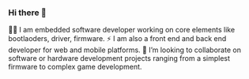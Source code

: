 ### Hi there 👋
👨‍💻 I am embedded software developer working on core elements like bootlaoders, driver, firmware.
⚡ I am also a front end and back end developer for web and mobile platforms.
👯 I’m looking to collaborate on software or hardware development projects ranging from a simplest firmware to complex game development.

<!--
**abhinandanbr/abhinandanbr** is a ✨ _special_ ✨ repository because its `README.md` (this file) appears on your GitHub profile.

Here are some ideas to get you started:

- 🔭 I’m currently working on ...
- 🌱 I’m currently learning ...
- 👯 I’m looking to collaborate on ...
- 🤔 I’m looking for help with ...
- 💬 Ask me about ...
- 📫 How to reach me: ...
- 😄 Pronouns: ...
- ⚡ Fun fact: ...
-->
